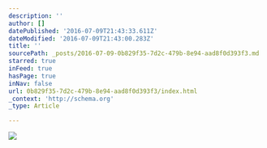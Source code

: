 ```yaml
---
description: ''
author: []
datePublished: '2016-07-09T21:43:33.611Z'
dateModified: '2016-07-09T21:43:00.283Z'
title: ''
sourcePath: _posts/2016-07-09-0b829f35-7d2c-479b-8e94-aad8f0d393f3.md
starred: true
inFeed: true
hasPage: true
inNav: false
url: 0b829f35-7d2c-479b-8e94-aad8f0d393f3/index.html
_context: 'http://schema.org'
_type: Article

---
```

![](https://the-grid-user-content.s3-us-west-2.amazonaws.com/7d50a17f-ebb2-431d-93d0-cb2f282983a0.jpg)